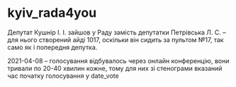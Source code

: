 # kyiv_rada4you

Депутат Кушнір І. І. зайшов у Раду замість депутатки Петрівська Л. С. – для нього створений айді 1017, оскільки він сидить за пультом №17, так само як і попередня депутка.

2021-04-08 – голосування відбувалось через онлайн конференцію, вони тривали по 20-40 хвилин кожне, тому для них зі стенограми вказаний час початку голосування у date_vote

